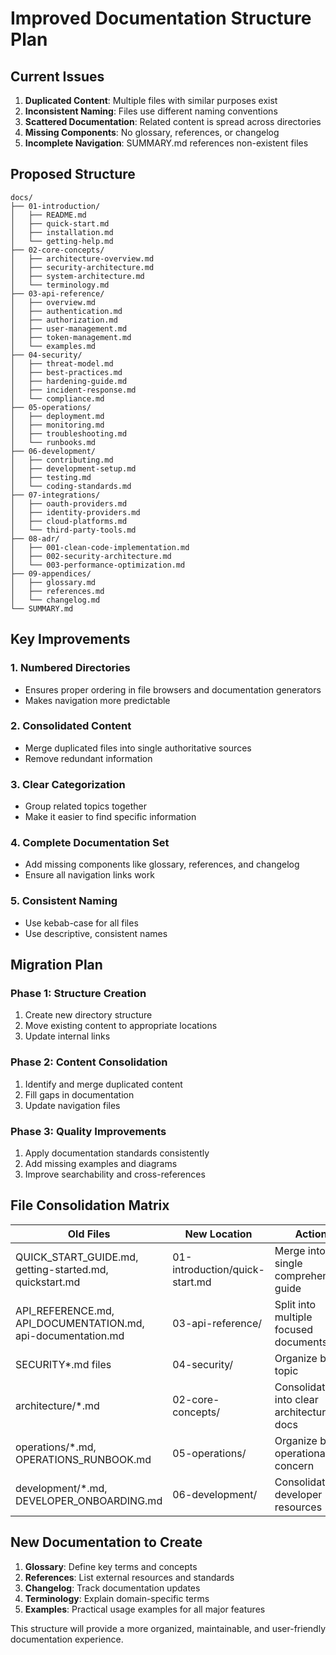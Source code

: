 # Improved Documentation Structure Plan

## Current Issues

1. **Duplicated Content**: Multiple files with similar purposes exist
2. **Inconsistent Naming**: Files use different naming conventions
3. **Scattered Documentation**: Related content is spread across directories
4. **Missing Components**: No glossary, references, or changelog
5. **Incomplete Navigation**: SUMMARY.md references non-existent files

## Proposed Structure

```
docs/
├── 01-introduction/
│   ├── README.md
│   ├── quick-start.md
│   ├── installation.md
│   └── getting-help.md
├── 02-core-concepts/
│   ├── architecture-overview.md
│   ├── security-architecture.md
│   ├── system-architecture.md
│   └── terminology.md
├── 03-api-reference/
│   ├── overview.md
│   ├── authentication.md
│   ├── authorization.md
│   ├── user-management.md
│   ├── token-management.md
│   └── examples.md
├── 04-security/
│   ├── threat-model.md
│   ├── best-practices.md
│   ├── hardening-guide.md
│   ├── incident-response.md
│   └── compliance.md
├── 05-operations/
│   ├── deployment.md
│   ├── monitoring.md
│   ├── troubleshooting.md
│   └── runbooks.md
├── 06-development/
│   ├── contributing.md
│   ├── development-setup.md
│   ├── testing.md
│   └── coding-standards.md
├── 07-integrations/
│   ├── oauth-providers.md
│   ├── identity-providers.md
│   ├── cloud-platforms.md
│   └── third-party-tools.md
├── 08-adr/
│   ├── 001-clean-code-implementation.md
│   ├── 002-security-architecture.md
│   └── 003-performance-optimization.md
├── 09-appendices/
│   ├── glossary.md
│   ├── references.md
│   └── changelog.md
└── SUMMARY.md
```

## Key Improvements

### 1. Numbered Directories
- Ensures proper ordering in file browsers and documentation generators
- Makes navigation more predictable

### 2. Consolidated Content
- Merge duplicated files into single authoritative sources
- Remove redundant information

### 3. Clear Categorization
- Group related topics together
- Make it easier to find specific information

### 4. Complete Documentation Set
- Add missing components like glossary, references, and changelog
- Ensure all navigation links work

### 5. Consistent Naming
- Use kebab-case for all files
- Use descriptive, consistent names

## Migration Plan

### Phase 1: Structure Creation
1. Create new directory structure
2. Move existing content to appropriate locations
3. Update internal links

### Phase 2: Content Consolidation
1. Identify and merge duplicated content
2. Fill gaps in documentation
3. Update navigation files

### Phase 3: Quality Improvements
1. Apply documentation standards consistently
2. Add missing examples and diagrams
3. Improve searchability and cross-references

## File Consolidation Matrix

| Old Files | New Location | Action |
|-----------|--------------|--------|
| QUICK_START_GUIDE.md, getting-started.md, quickstart.md | 01-introduction/quick-start.md | Merge into single comprehensive guide |
| API_REFERENCE.md, API_DOCUMENTATION.md, api-documentation.md | 03-api-reference/ | Split into multiple focused documents |
| SECURITY*.md files | 04-security/ | Organize by topic |
| architecture/*.md | 02-core-concepts/ | Consolidate into clear architecture docs |
| operations/*.md, OPERATIONS_RUNBOOK.md | 05-operations/ | Organize by operational concern |
| development/*.md, DEVELOPER_ONBOARDING.md | 06-development/ | Consolidate developer resources |

## New Documentation to Create

1. **Glossary**: Define key terms and concepts
2. **References**: List external resources and standards
3. **Changelog**: Track documentation updates
4. **Terminology**: Explain domain-specific terms
5. **Examples**: Practical usage examples for all major features

This structure will provide a more organized, maintainable, and user-friendly documentation experience.
